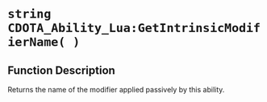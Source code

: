 # `string CDOTA_Ability_Lua:GetIntrinsicModifierName( )`
## Function Description
Returns the name of the modifier applied passively by this ability.
